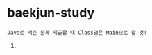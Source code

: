 # baekjun-study

`Java로 백준 문제 제출할 때 Class명은 Main으로 할 것!`

1. [step by step 1 - study1_java]: https://www.acmicpc.net/step/1
